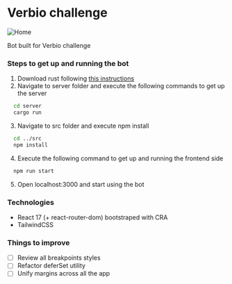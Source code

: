 # Verbio challenge

![Home](https://i.gyazo.com/32bce76df6550c025a893b306b48b141.png)

Bot built for Verbio challenge

### Steps to get up and running the bot

1. Download rust following [this instructions](https://www.rust-lang.org/tools/install)
2. Navigate to server folder and execute the following commands to get up the server

```bash
  cd server
  cargo run
```

3. Navigate to src folder and execute npm install

```bash
  cd ../src
  npm install
```

4. Execute the following command to get up and running the frontend side

```bash
  npm run start
```

5. Open localhost:3000 and start using the bot

### Technologies

- React 17 (+ react-router-dom) bootstraped with CRA
- TailwindCSS

### Things to improve

- [ ] Review all breakpoints styles
- [ ] Refactor deferSet utility
- [ ] Unify margins across all the app

